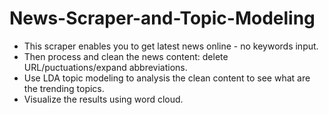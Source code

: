 # News-Scraper-and-Topic-Modeling

- This scraper enables you to get latest news online - no keywords input.
- Then process and clean the news content: delete URL/puctuations/expand abbreviations.
- Use LDA topic modeling to analysis the clean content to see what are the trending topics.
- Visualize the results using word cloud.

